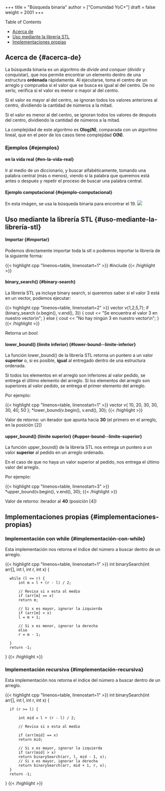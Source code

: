 +++
title = "Búsqueda binaria"
author = ["Comunidad YoC+"]
draft = false
weight = 2001
+++

<div class="ox-hugo-toc toc">
<div></div>

<div class="heading">Table of Contents</div>

- [Acerca de](#acerca-de)
- [Uso mediante la librería STL](#uso-mediante-la-librería-stl)
- [Implementaciones propias](#implementaciones-propias)

</div>
<!--endtoc-->


## Acerca de {#acerca-de}

La búsqueda binaria es un algoritmo de _divide and conquer_ (dividir y conquistar), que nos
permite encontrar un elemento dentro de una estructura **ordenada**
rápidamente. Al ejecutarse, toma el centro de un arreglo y comprueba si
el valor que se busca es igual al del centro. De no serlo, verifica si
el valor es menor o mayor al del centro.

Si el valor es mayor al del centro, se ignoran todos los valores
anteriores al centro, dividiendo la cantidad de números a la mitad.

Si el valor es menor al del centro, se ignoran todos los valores de
después del centro, dividiendo la cantidad de números a la mitad.

La complejidad de este algoritmo es **Olog(N)**, comparada con un
algoritmo lineal, que en el peor de los casos tiene complejidad **O(N)**.


### Ejemplos {#ejemplos}


#### en la vida real {#en-la-vida-real}

Ir al medio de un diccionario, y buscar alfabéticamente, tomando una palabra central
(más o menos), viendo si la palabra que queremos está antes o después y repetir el
proceso de buscar una palabra central.


#### Ejemplo computacional {#ejemplo-computacional}

En esta imágen, se usa la búsqueda binaria para encontrar el 19.
![](https://uniwebsidad.com/static/libros/imagenes/algoritmos-python/f0801.png)


## Uso mediante la librería STL {#uso-mediante-la-librería-stl}


#### Importar {#importar}

Podemos directamente importar toda la stl o podemos importar la librería <algorithm> de la
siguiente forma:

{{< highlight cpp "linenos=table, linenostart=1" >}}
#include <algorithm>
{{< /highlight >}}


#### binary\_search() {#binary-search}

La librería STL ya incluye binary search, si queremos saber si el valor
3 está en un vector, podemos ejecutar:

{{< highlight cpp "linenos=table, linenostart=2" >}}
vector<int> v{1,2,5,7};
if (binary_search (v.begin(), v.end(), 3)) {
    cout << "Se encuentra el valor 3 en nuestro vector\n";
}
else {
    cout << "No hay ningún 3 en nuestro vector\n";
}
{{< /highlight >}}

Retorna un _bool_.


#### lower\_bound() (límite inferior) {#lower-bound--límite-inferior}

La función lower\_bound() de la librería STL retorna un puntero a un
valor **superior** o, si es posible, **igual** al entregado dentro de una
estructura ordenada.

Si todos los elementos en el arreglo son inferiores al valor pedido, se
entrega el último elemento del arreglo. Si los elementos del arreglo son
superiores al valor pedido, se entrega el primer elemento del arreglo.

Por ejemplo:

{{< highlight cpp "linenos=table, linenostart=1" >}}
  vector<int> v{ 10, 20, 30, 30, 30, 40, 50 };
  *lower_bound(v.begin(), v.end(), 30);
{{< /highlight >}}

Valor de retorno: un iterador que apunta hacia **30** (el primero en el arreglo, en la posición [2])


#### upper\_bound() (límite superior) {#upper-bound--límite-superior}

La función upper\_bound() de la librería STL nos entrega un puntero a un valor
**superior** al pedido en un arreglo ordenado.

En el caso de que no haya un valor superior al pedido, nos entrega el
último valor del arreglo.

Por ejemplo:

{{< highlight cpp "linenos=table, linenostart=3" >}}
  *upper_bound(v.begin(), v.end(), 30);
{{< /highlight >}}

Valor de retorno: iterador al **40** (posición [4])


## Implementaciones propias {#implementaciones-propias}


### Implementación con while {#implementación-con-while}

Esta implementación nos retorna el índice del número a buscar dentro de un arreglo.

{{< highlight cpp "linenos=table, linenostart=1" >}}
  int binarySearch(int arr[], int l, int r, int x)
  {

      while (l <= r) {
          int m = l + (r - l) / 2;

          // Revisa si x esta al medio
          if (arr[m] == x)
          return m;

          // Si x es mayor, ignorar la izquierda
          if (arr[m] < x)
          l = m + 1;

          // Si x es menor, ignorar la derecha
          else
          r = m - 1;

      }
      return -1;

  }
{{< /highlight >}}


### Implementación recursiva {#implementación-recursiva}

Esta implementación nos retorna el índice del número a buscar dentro de un arreglo.

{{< highlight cpp "linenos=table, linenostart=1" >}}
  int binarySearch(int arr[], int l, int r, int x)
  {

      if (r >= l) {

          int mid = l + (r - l) / 2;

          // Revisa si x esta al medio

          if (arr[mid] == x)
          return mid;

          // Si x es mayor, ignorar la izquierda
          if (arr[mid] > x)
          return binarySearch(arr, l, mid - 1, x);
          // Si x es mayor, ignorar la derecha
          return binarySearch(arr, mid + 1, r, x);
      }
      return -1;
  }
{{< /highlight >}}
